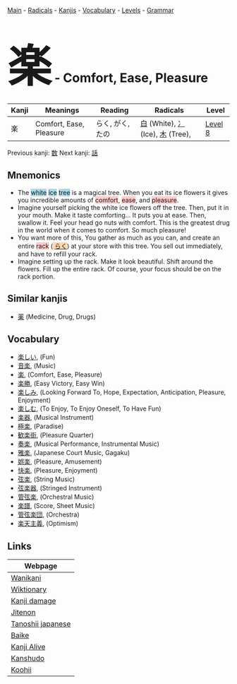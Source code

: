 <style> bigfont {font-size: 100px}</style>
[Main](../index.md) -
[Radicals](../radicals.md) -
[Kanjis](../kanjis.md) -
[Vocabulary](../vocabulary.md) -
[Levels](../levels.md) -
[Grammar](../grammar.md)
# <bigfont> 楽</bigfont> - Comfort, Ease, Pleasure 

| Kanji | Meanings | Reading | Radicals | Level |
| --- | --- | --- | --- | --- |
| 楽 | Comfort, Ease, Pleasure | らく, がく, たの | [白](../radicals/白.md) (White), [冫](../radicals/冫.md) (Ice), [木](../radicals/木.md) (Tree),  | [Level 8](../levels/wk_level8.md) |

Previous kanji: [数](数.md) Next kanji: [話](話.md) 

## Mnemonics
 * The <span style="background-color:#ADD8E6"> white</span> <span style="background-color:#ADD8E6"> ice</span> <span style="background-color:#ADD8E6"> tree</span> is a magical tree. When you eat its ice flowers it gives you incredible amounts of <span style="background-color:#ffcccb"> comfort</span>, <span style="background-color:#ffcccb"> ease</span>, and <span style="background-color:#ffcccb"> pleasure</span>.
* Imagine yourself picking the white ice flowers off the tree. Then, put it in your mouth. Make it taste comforting... It puts you at ease. Then, swallow it. Feel your head go nuts with comfort. This is the greatest drug in the world when it comes to comfort. So much pleasure!
* You want more of this, You gather as much as you can, and create an entire <span style="background-color:#ffcccb"> rack</span> (<span style="background-color:#fed8b1"> [らく](https://jisho.org/search/らく)</span>) at your store with this tree. You sell out immediately, and have to refill your rack.
* Imagine setting up the rack. Make it look beautiful. Shift around the flowers. Fill up the entire rack. Of course, your focus should be on the rack portion.


## Similar kanjis
 * [薬](薬.md) (Medicine, Drug, Drugs)


## Vocabulary
 * [楽しい](../vocabulary/楽.md), (Fun)
* [音楽](../vocabulary/楽.md), (Music)
* [楽](../vocabulary/楽.md), (Comfort, Ease, Pleasure)
* [楽勝](../vocabulary/楽.md), (Easy Victory, Easy Win)
* [楽しみ](../vocabulary/楽.md), (Looking Forward To, Hope, Expectation, Anticipation, Pleasure, Enjoyment)
* [楽しむ](../vocabulary/楽.md), (To Enjoy, To Enjoy Oneself, To Have Fun)
* [楽器](../vocabulary/楽.md), (Musical Instrument)
* [極楽](../vocabulary/楽.md), (Paradise)
* [歓楽街](../vocabulary/楽.md), (Pleasure Quarter)
* [奏楽](../vocabulary/楽.md), (Musical Performance, Instrumental Music)
* [雅楽](../vocabulary/楽.md), (Japanese Court Music, Gagaku)
* [娯楽](../vocabulary/楽.md), (Pleasure, Amusement)
* [快楽](../vocabulary/楽.md), (Pleasure, Enjoyment)
* [弦楽](../vocabulary/楽.md), (String Music)
* [弦楽器](../vocabulary/楽.md), (Stringed Instrument)
* [管弦楽](../vocabulary/楽.md), (Orchestral Music)
* [楽譜](../vocabulary/楽.md), (Score, Sheet Music)
* [管弦楽団](../vocabulary/楽.md), (Orchestra)
* [楽天主義](../vocabulary/楽.md), (Optimism)



## Links 

| Webpage |
| --- |
| [Wanikani          ](https://www.wanikani.com/kanji/楽) |
| [Wiktionary        ](https://en.wiktionary.org/wiki/楽) |
| [Kanji damage      ](http://www.kanjidamage.com/kanji/search?utf8=✓&q=楽) |
| [Jitenon           ](https://jitenon.com/kanji/楽) |
| [Tanoshii japanese ](https://www.tanoshiijapanese.com/dictionary/kanji.cfm?k=楽) |
| [Baike             ](https://baike.baidu.com/item/楽) |
| [Kanji Alive       ](https://app.kanjialive.com/楽) |
| [Kanshudo          ](https://www.kanshudo.com/searchmn?q=楽) |
| [Koohii            ](https://kanji.koohii.com/study/kanji/楽) |
